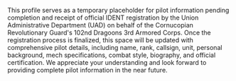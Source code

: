 This profile serves as a temporary placeholder for pilot information pending completion and receipt of official IDENT registration by the Union Administrative Department (UAD) on behalf of the Cornucopian Revolutionary Guard's 102nd Dragoons 3rd Armored Corps. Once the registration process is finalized, this space will be updated with comprehensive pilot details, including name, rank, callsign, unit, personal background, mech specifications, combat style, biography, and official certification. We appreciate your understanding and look forward to providing complete pilot information in the near future.